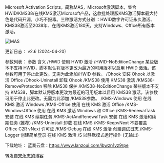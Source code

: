 Microsoft Activation Scripts，简称MAS，Microsoft激活脚本，集合HWID/KMS38/在线KMS激活Microsoft产品，这款批处理版KMS激活脚本最大特色是代码开源，小巧不报毒。三种激活方式分别 ：HWID数字许可证永久激活、KMS38激活至2038年、在线KMS激活180天，支持Windows、Office所有版本激活。

![MAS](https://github.com/zbccyw/zbccyw.github.io/assets/175001413/cf220ddc-e684-4e5a-a3fa-f55a2701b2dd)

更新日志：
v2.6 (2024-04-20)

参数列表：
参数 含义
/HWID 使用 HWID 激活
/HWID-NoEditionChange 某些版本不支持 HWID，脚本默认将版本更改为最近的可用版本以启用 HWID 激活。该参数可用于停止此更改。无需为此添加/HWID 参数。
/Ohook 安装 Ohook 以激活 Office
/Ohook-Uninstall 卸载 Ohook
/KMS38 使用 KMS38 激活
/KMS38-RemoveProtection 移除 KMS38 保护
/KMS38-NoEditionChange 某些版本不支持 KMS38，脚本默认将版本更改为最近的可用版本以启用 KMS38 激活。该参数可用于停止此更改。无需为此添加 /KMS38参数。
/KMS-Windows 使用 在线 KMS 激活 Windows
/KMS-Office 使用 在线 KMS 激活 Office
/KMS-WindowsOffice 使用 在线 KMS 激活 Windows 和 Office
/KMS-RenewalTask 安装 在线 KMS 续期任务
/KMS-ActAndRenewalTask 安装 在线 KMS 激活和续期任务 (推荐)
/KMS-Uninstall 卸载 在线 KMS
/KMS-KeepvNext 不要覆盖 Office C2R vNext 许可证
/KMS-Debug 在线 KMS 激活 创建调试日志
/KMS-Logger 创建简单登录 在线 KMS 激活
/S 以静默模式运行操作 (无输出)

下载地址：
蓝奏云盘：https://www.lanzoui.com/ibwzn1vz9rpe

转发自[宋永志的博客](http://www.zhuangji.net/Microsoft-Activation-Scripts.html)